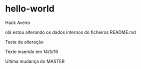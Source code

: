 
# hello-world
Hack Aveiro

olá estou alterando os dados internos do ficheiros README.md

Teste de alteração

Texte inserido em 14/5/16

Ultima mudança do MASTER


